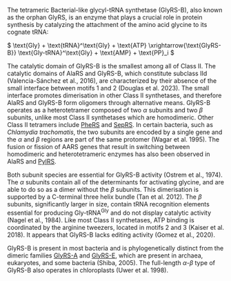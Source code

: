 The tetrameric Bacterial-like glycyl-tRNA synthetase (GlyRS-B), also known as the orphan GlyRS, is an enzyme that plays a crucial role in protein synthesis by catalyzing the attachment of the amino acid glycine to its cognate tRNA:

  
  
  
  

$ \text{Gly} + \text{tRNA}^\text{Gly} + \text{ATP} \xrightarrow{\text{GlyRS-B}} \text{Gly-tRNA}^\text{Gly} + \text{AMP} + \text{PP}_i $

  
  

The catalytic domain of GlyRS-B is the smallest among all of Class II. The catalytic domains of AlaRS and GlyRS-B, which constitute subclass IId (Valencia-Sánchez et al., 2016), are characterized by their absence of the small interface between motifs 1 and 2 (Douglas et al. 2023). The small interface promotes dimerisation in other Class II synthetases, and therefore AlaRS and GlyRS-B form oligomers through alternative means. GlyRS-B operates as a heterotetramer composed of two $\alpha$ subunits and two $\beta$ subunits, unlike most Class II synthetases which are homodimeric. Other Class II tetramers include [PheRS](/class2/phe1) and [SepRS](/class2/sep). In certain bacteria, such as *Chlamydia trachomatis*, the two subunits are encoded by a single gene and the $\alpha$ and $\beta$ regions are part of the same protomer (Wagar et al. 1995). The fusion or fission of AARS genes that result in switching between homodimeric and heterotetrameric enzymes has also been observed in AlaRS and [PylRS](/class2/pyl).

  
  
  

Both subunit species are essential for GlyRS-B activity (Ostrem et al., 1974). The $\alpha$ subunits contain all of the determinants for activating glycine, and are able to do so as a dimer without the $\beta$ subunits. This dimerisation is supported by a C-terminal three helix bundle (Tan et al. 2012). The $\beta$ subunits, significantly larger in size, contain tRNA recognition elements essential for producing Gly-tRNA$^\text{Gly}$ and do not display catalytic activity (Nagel et al., 1984). Like most Class II synthetases, ATP binding is coordinated by the arginine tweezers, located in motifs 2 and 3 (Kaiser et al. 2018). It appears that GlyRS-B lacks editing activity (Gomez et al., 2020).

  
  
  
  
  

GlyRS-B is present in most bacteria and is phylogenetically distinct from the dimeric families [GlyRS-A](/class2/gly1) and [GlyRS-E](/class2/gly3), which are present in archaea, eukaryotes,
 and some bacteria (Shiba, 2005).
 The full-length $\alpha$-$\beta$ type of GlyRS-B also operates in chloroplasts (Uwer et al. 1998). 
 

